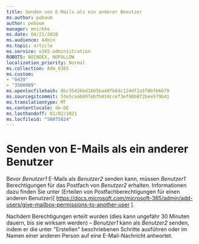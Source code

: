 ```yaml
---
title: Senden von E-Mails als ein anderer Benutzer
ms.author: pebaum
author: pebaum
manager: mnirkhe
ms.date: 04/21/2020
ms.audience: Admin
ms.topic: article
ms.service: o365-administration
ROBOTS: NOINDEX, NOFOLLOW
localization_priority: Normal
ms.collection: Adm_O365
ms.custom:
- "6439"
- "3500009"
ms.openlocfilehash: 8bc35426bd1b65ba40fb6dc124df2a5f8bfb6679
ms.sourcegitcommit: 53e5caab697ebfb434ccef3ef98b8f2bee579b41
ms.translationtype: MT
ms.contentlocale: de-DE
ms.lasthandoff: 02/02/2021
ms.locfileid: "50075824"
---
```

# <a name="sending-mail-as-another-user"></a>Senden von E-Mails als ein anderer Benutzer

Bevor *Benutzer1* E-Mails als *Benutzer2* senden kann, müssen *Benutzer1* Berechtigungen für das Postfach von *Benutzer2* erhalten. Informationen dazu finden Sie unter (Erteilen von Postfachberechtigungen für einen anderen Benutzer)[ https://docs.microsoft.com/microsoft-365/admin/add-users/give-mailbox-permissions-to-another-user ].

Nachdem Berechtigungen erteilt wurden (dies kann ungefähr 30 Minuten dauern, bis sie wirksam werden) – *Benutzer1* kann als *Benutzer2* senden, indem er die unter "Erstellen" beschriebenen Schritte ausführen oder im Namen einer anderen Person auf eine E-Mail-Nachricht antwortet.
